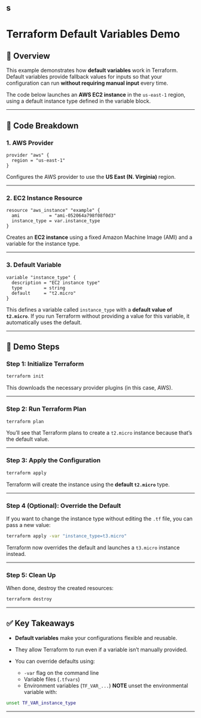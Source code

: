 s
---

# Terraform Default Variables Demo

## 📘 Overview

This example demonstrates how **default variables** work in Terraform.
Default variables provide fallback values for inputs so that your configuration can run **without requiring manual input** every time.

The code below launches an **AWS EC2 instance** in the `us-east-1` region, using a default instance type defined in the variable block.

---

## 🧩 Code Breakdown

### 1. **AWS Provider**

```hcl
provider "aws" {
  region = "us-east-1"
}
```

Configures the AWS provider to use the **US East (N. Virginia)** region.

---

### 2. **EC2 Instance Resource**

```hcl
resource "aws_instance" "example" {
  ami           = "ami-052064a798f08f0d3"
  instance_type = var.instance_type
}
```

Creates an **EC2 instance** using a fixed Amazon Machine Image (AMI) and a variable for the instance type.

---

### 3. **Default Variable**

```hcl
variable "instance_type" {
  description = "EC2 instance type"
  type        = string
  default     = "t2.micro"
}
```

This defines a variable called `instance_type` with a **default value of `t2.micro`**.
If you run Terraform without providing a value for this variable, it automatically uses the default.

---

## 🧪 Demo Steps

### **Step 1: Initialize Terraform**

```bash
terraform init
```

This downloads the necessary provider plugins (in this case, AWS).

---

### **Step 2: Run Terraform Plan**

```bash
terraform plan
```

You’ll see that Terraform plans to create a `t2.micro` instance because that’s the default value.

---

### **Step 3: Apply the Configuration**

```bash
terraform apply
```

Terraform will create the instance using the **default `t2.micro`** type.

---

### **Step 4 (Optional): Override the Default**

If you want to change the instance type without editing the `.tf` file, you can pass a new value:

```bash
terraform apply -var "instance_type=t3.micro"
```

Terraform now overrides the default and launches a `t3.micro` instance instead.

---

### **Step 5: Clean Up**

When done, destroy the created resources:

```bash
terraform destroy
```

---

## ✅ Key Takeaways

* **Default variables** make your configurations flexible and reusable.
* They allow Terraform to run even if a variable isn’t manually provided.
* You can override defaults using:

  * `-var` flag on the command line
  * Variable files (`.tfvars`)
  * Environment variables (`TF_VAR_...`)
**NOTE** unset the environmental variable with:
```bash
unset TF_VAR_instance_type
```

---
